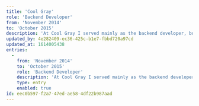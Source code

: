 ```yaml
---
title: 'Cool Gray'
role: 'Backend Developer'
from: 'November 2014'
to: 'October 2015'
description: 'At Cool Gray I served mainly as the backend developer, but some projects also included frontend work. Most projects were built on Wordpress, and included professional websites as well as webshops, booking systems and intranet.'
updated_by: 4e282409-ec36-425c-b1e7-fbbd720a97cd
updated_at: 1614005438
entries:
  -
    from: 'November 2014'
    to: 'October 2015'
    role: 'Backend Developer'
    description: 'At Cool Gray I served mainly as the backend developer, but some projects also included frontend work. Most projects were built on Wordpress, and included professional websites as well as webshops, booking systems and intranet.'
    type: entry
    enabled: true
id: eec0b597-f2a7-47ed-ae58-4df22b987aad
---
```

